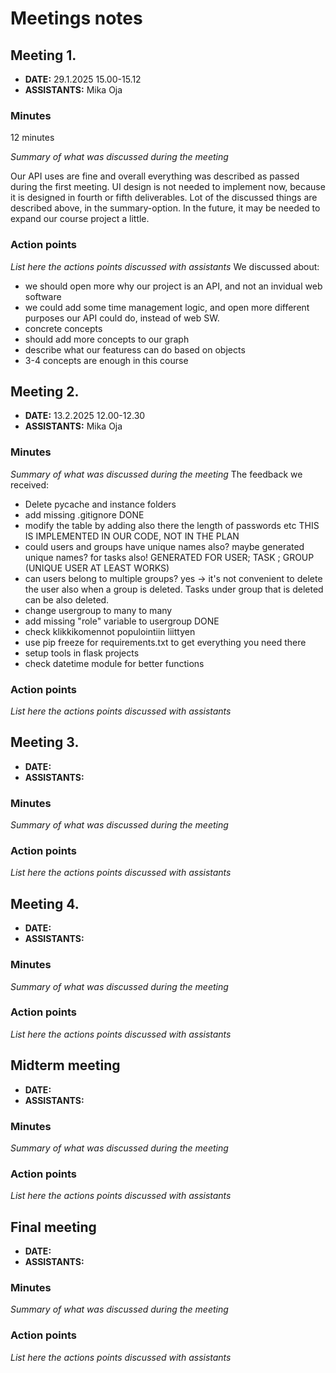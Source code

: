 # Meetings notes

## Meeting 1.
* **DATE:** 29.1.2025 15.00-15.12
* **ASSISTANTS:**
Mika Oja

### Minutes 
12 minutes

*Summary of what was discussed during the meeting*

Our API uses are fine and overall everything was described as passed during the first meeting. UI design is not needed to implement now, because it is designed in fourth or fifth deliverables. Lot of the discussed things are described above, in the summary-option. In the future, it may be needed to expand our course project a little.

### Action points

*List here the actions points discussed with assistants*
We discussed about:
- we should open more why our project is an API, and not an invidual web software
- we could add some time management logic, and open more different purposes our API could do, instead of web SW.
- concrete concepts
- should add more concepts to our graph
- describe what our featuress can do based on objects
- 3-4 concepts are enough in this course

## Meeting 2.
* **DATE:** 13.2.2025 12.00-12.30
* **ASSISTANTS:** Mika Oja

### Minutes
*Summary of what was discussed during the meeting*
The feedback we received:
- Delete pycache and instance folders
- add missing .gitignore DONE
- modify the table by adding also there the length of passwords etc THIS IS IMPLEMENTED IN OUR CODE, NOT IN THE PLAN
- could users and groups have unique names also? maybe generated unique names? for tasks also! GENERATED FOR USER; TASK ; GROUP (UNIQUE USER AT LEAST WORKS)
- can users belong to multiple groups? yes -> it's not convenient to delete the user also when a group is deleted. Tasks under group that is deleted can be also deleted.
- change usergroup to many to many
- add missing "role" variable to usergroup DONE
- check klikkikomennot populointiin liittyen
- use pip freeze for requirements.txt to get everything you need there
- setup tools in flask projects
- check datetime module for better functions

### Action points
*List here the actions points discussed with assistants*




## Meeting 3.
* **DATE:**
* **ASSISTANTS:**

### Minutes
*Summary of what was discussed during the meeting*

### Action points
*List here the actions points discussed with assistants*




## Meeting 4.
* **DATE:**
* **ASSISTANTS:**

### Minutes
*Summary of what was discussed during the meeting*

### Action points
*List here the actions points discussed with assistants*




## Midterm meeting
* **DATE:**
* **ASSISTANTS:**

### Minutes
*Summary of what was discussed during the meeting*

### Action points
*List here the actions points discussed with assistants*




## Final meeting
* **DATE:**
* **ASSISTANTS:**

### Minutes
*Summary of what was discussed during the meeting*

### Action points
*List here the actions points discussed with assistants*




